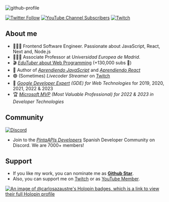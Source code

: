 ![github-profile](https://github.com/carlosazaustre/carlosazaustre/assets/650752/212e20be-963b-4407-a0ad-244b8ac18f3c)


[![Twitter Follow](https://img.shields.io/twitter/follow/carlosazaustre?style=social)](https://twitter.com/carlosazaustre)
[![YouTube Channel Subscribers](https://img.shields.io/youtube/channel/subscribers/UCJgGc8pQO1lv04VXrBxA_Hg?style=social)](https://youtube.com/carlosazaustre?sub_confirmation=1)
[![Twitch](https://img.shields.io/twitch/status/carlosazaustre?label=Follow%20me%20on%20Twitch&style=social)](https://twitch.tv/carlosazaustre)

## About me

- 👨🏻‍💻 Frontend Software Engineer. Passionate about JavaScript, React, Next and, Node.js
- 👨🏻‍🏫 Associate Professor at *Universidad Europea de Madrid*.
- 🎬 [*EduTuber* about Web Programming](https://youtube.com/carlosazaustre?sub_confirmation=1) (+130,000 subs 🚀)
- 📙 Author of *[Aprendiendo JavaScript](https://amzn.to/3q3noTt)* and *[Aprendiendo React](https://amzn.to/3ZHIELW)*
- 🟣 (Sometimes) *Livecoder Streamer* on [Twitch](https://twitch.tv/carlosazaustre)
- 🏅 *[Google Developer Expert](https://developers.google.com/community/experts/directory/profile/profile-carlos-azaustre) (GDE) for Web Technologies* for 2019, 2020, 2021, 2022 & 2023
- 🏆 *[Microsoft MVP](https://mvp.microsoft.com/en-us/PublicProfile/5004840?fullName=Carlos%20Azaustre) (Most Valuable Professional) for 2022 & 2023 in Developer Technologies*

## Community
[![Discord](https://img.shields.io/discord/785146214122651688?color=white&label=Discord%20Community&logo=discord)](https://carlosazaustre.es/discord)
- Join to the *[PintaAPIs Developers](https://discord.gg/carlosazaustre)* Spanish Developer Community on Discord. We are 7000+ members!


## Support

- If you like my work, you can nominate me as **[Github Star](https://stars.github.com/nominate)**. 
- Also, you can support me on [Twitch](https://subs.twitch.tv/carlosazaustre) or as [YouTube Member](https://youtube.com/carlosazaustre/join).

[![An image of @carlosazaustre's Holopin badges, which is a link to view their full Holopin profile](https://holopin.me/carlosazaustre)](https://holopin.io/@carlosazaustre)
